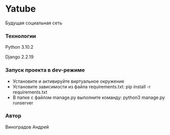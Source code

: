# Yatube

Будущая социальная сеть

### Технологии

Python 3.10.2

Django 2.2.19

### Запуск проекта в dev-режиме

- Установите и активируйте виртуальное окружение 
- Установите зависимости из файла requirements.txt:
pip install -r requirements.txt
- В папке с файлом manage.py выполните команду: 
python3 manage.py runserver

### Автор

Виноградов Андрей

